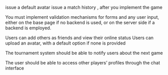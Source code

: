 issue a default avatar
issue a match history , after you implement the game


You must implement validation mechanisms for forms and any user input, either on
the base page if no backend is used, or on the server side if a backend is employed.

Users can add others as friends and view their online status
Users can upload an avatar, with a default option if none is provided

The tournament system should be able to notify users about the next game

The user should be able to access other players’ profiles through the chat
interface